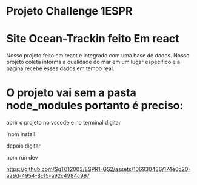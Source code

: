 # Projeto Challenge 1ESPR
# Site Ocean-Trackin feito Em react 
Nosso projeto feito em react e integrado com uma base de dados. Nosso projeto coleta informa a qualidade do mar em um lugar especifico e a pagina recebe esses dados em tempo real.



# O projeto vai sem a pasta node_modules portanto é preciso:
abrir o projeto no vscode e no terminal digitar 


´npm install´

depois digitar

npm run dev

https://github.com/SgT012003/ESPR1-GS2/assets/106930436/174e6c20-a29d-4954-8c15-a92c4984c997

